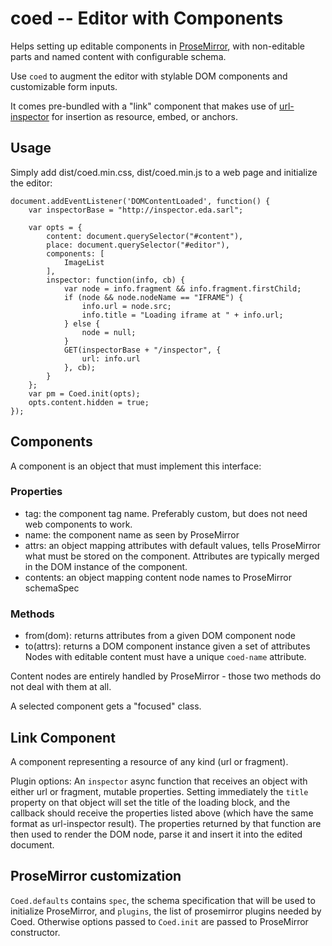 coed -- Editor with Components
==============================

Helps setting up editable components in [ProseMirror](https://prosemirror.net),
with non-editable parts and named content with configurable schema.

Use `coed` to augment the editor with stylable DOM components and customizable
form inputs.

It comes pre-bundled with a "link" component that makes use of
[url-inspector](https://github.com/kapouer/url-inspector) for
insertion as resource, embed, or anchors.


Usage
-----

Simply add dist/coed.min.css, dist/coed.min.js to a web page and initialize the editor:

```
document.addEventListener('DOMContentLoaded', function() {
	var inspectorBase = "http://inspector.eda.sarl";

	var opts = {
		content: document.querySelector("#content"),
		place: document.querySelector("#editor"),
		components: [
			ImageList
		],
		inspector: function(info, cb) {
			var node = info.fragment && info.fragment.firstChild;
			if (node && node.nodeName == "IFRAME") {
				info.url = node.src;
				info.title = "Loading iframe at " + info.url;
			} else {
				node = null;
			}
			GET(inspectorBase + "/inspector", {
				url: info.url
			}, cb);
		}
	};
	var pm = Coed.init(opts);
	opts.content.hidden = true;
});
```

Components
----------

A component is an object that must implement this interface:

### Properties

- tag: the component tag name. Preferably custom, but does not need web components to work.
- name: the component name as seen by ProseMirror
- attrs: an object mapping attributes with default values, tells ProseMirror what must be stored on the component.
  Attributes are typically merged in the DOM instance of the component.
- contents: an object mapping content node names to ProseMirror schemaSpec

### Methods

- from(dom): returns attributes from a given DOM component node
- to(attrs): returns a DOM component instance given a set of attributes
  Nodes with editable content must have a unique `coed-name` attribute.

Content nodes are entirely handled by ProseMirror - those two methods do not deal
with them at all.

A selected component gets a "focused" class.


Link Component
--------------

A component representing a resource of any kind (url or fragment).

Plugin options:
An `inspector` async function that receives an object with either url or fragment,
mutable properties.
Setting immediately the `title` property on that object will set the title of the
loading block, and the callback should receive the properties listed above
(which have the same format as url-inspector result).
The properties returned by that function are then used to render the DOM node,
parse it and insert it into the edited document.


ProseMirror customization
-------------------------

`Coed.defaults` contains `spec`, the schema specification that will be used to
initialize ProseMirror, and `plugins`, the list of prosemirror plugins needed
by Coed. Otherwise options passed to `Coed.init` are passed to ProseMirror
constructor.

